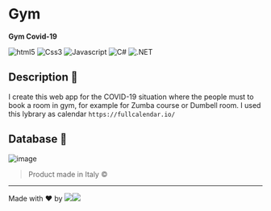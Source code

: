 # Gym 
**Gym Covid-19**  


   <img alt="html5" src="https://img.shields.io/badge/-HTML5-E34F26?style=flat-square&logo=html5&logoColor=white" /> <img alt="Css3" src="https://img.shields.io/badge/-CSS3-00FF00?style=flat-square&logo=css3&logoColor=brown" />
  <img alt="Javascript" src="https://img.shields.io/badge/-Javascript-ADD8E6?style=flat-square&logo=javascript&logoColor=black" />
  <img alt="C#" src="https://img.shields.io/badge/-csharp-blue?style=flat-square&logo=csharp&logoColor=white" />
  <img alt=".NET" src="https://img.shields.io/badge/-.NET-ADD8E5?style=flat-square&logo=.net&logoColor=black" />

## Description 📌
I  create this web app for the COVID-19 situation where the people must to book a room in gym, for example for Zumba course or Dumbell room.
I used this lybrary as calendar `https://fullcalendar.io/`


## Database 📌
![image](https://user-images.githubusercontent.com/45575898/132344425-d0cfcdee-a8bf-46cc-9487-3258e911ba4a.png)

> Product made in Italy ©
-----------------------------------------------------------------------------------------------------------------------------------------------------------------------------------
Made with ❤ by ![](https://img.shields.io/badge/luca-informational?style=flat&logo=#DD0031&logoColor=white&color=2bbc8a)![](https://img.shields.io/badge/Imbalzano-informational?style=flat&logo=&logoColor=white&color=2bbc8a)

